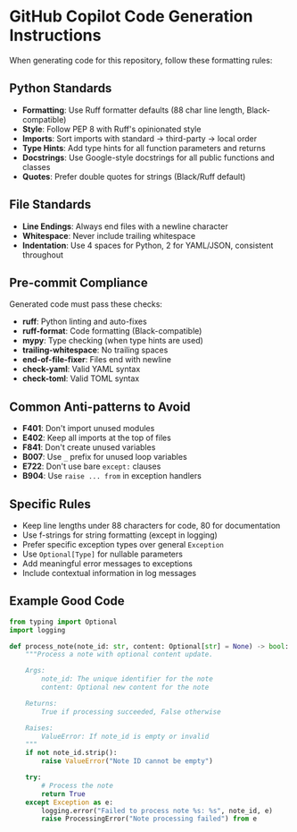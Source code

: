 # GitHub Copilot Code Generation Instructions

When generating code for this repository, follow these formatting rules:

## Python Standards

- **Formatting**: Use Ruff formatter defaults (88 char line length, Black-compatible)
- **Style**: Follow PEP 8 with Ruff's opinionated style
- **Imports**: Sort imports with standard → third-party → local order
- **Type Hints**: Add type hints for all function parameters and returns
- **Docstrings**: Use Google-style docstrings for all public functions and classes
- **Quotes**: Prefer double quotes for strings (Black/Ruff default)

## File Standards

- **Line Endings**: Always end files with a newline character
- **Whitespace**: Never include trailing whitespace
- **Indentation**: Use 4 spaces for Python, 2 for YAML/JSON, consistent throughout

## Pre-commit Compliance

Generated code must pass these checks:

- **ruff**: Python linting and auto-fixes
- **ruff-format**: Code formatting (Black-compatible)
- **mypy**: Type checking (when type hints are used)
- **trailing-whitespace**: No trailing spaces
- **end-of-file-fixer**: Files end with newline
- **check-yaml**: Valid YAML syntax
- **check-toml**: Valid TOML syntax

## Common Anti-patterns to Avoid

- **F401**: Don't import unused modules
- **E402**: Keep all imports at the top of files
- **F841**: Don't create unused variables
- **B007**: Use `_` prefix for unused loop variables
- **E722**: Don't use bare `except:` clauses
- **B904**: Use `raise ... from` in exception handlers

## Specific Rules

- Keep line lengths under 88 characters for code, 80 for documentation
- Use f-strings for string formatting (except in logging)
- Prefer specific exception types over general `Exception`
- Use `Optional[Type]` for nullable parameters
- Add meaningful error messages to exceptions
- Include contextual information in log messages

## Example Good Code

```python
from typing import Optional
import logging

def process_note(note_id: str, content: Optional[str] = None) -> bool:
    """Process a note with optional content update.

    Args:
        note_id: The unique identifier for the note
        content: Optional new content for the note

    Returns:
        True if processing succeeded, False otherwise

    Raises:
        ValueError: If note_id is empty or invalid
    """
    if not note_id.strip():
        raise ValueError("Note ID cannot be empty")

    try:
        # Process the note
        return True
    except Exception as e:
        logging.error("Failed to process note %s: %s", note_id, e)
        raise ProcessingError("Note processing failed") from e
```
